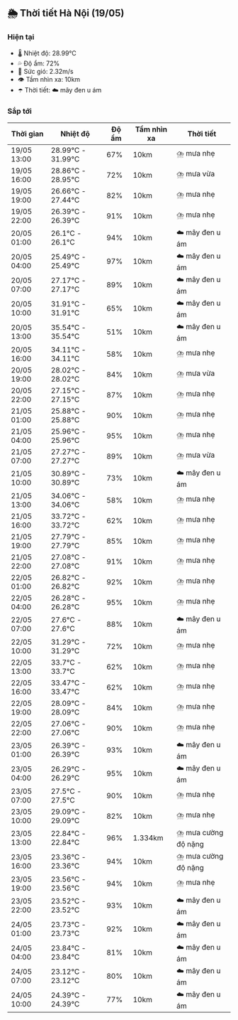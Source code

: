 ## 🌦️ Thời tiết Hà Nội (19/05)

### Hiện tại

- 🌡️ Nhiệt độ: 28.99℃
- 💦 Độ ẩm: 72%
- 💨 Sức gió: 2.32m/s
- 👁️ Tầm nhìn xa: 10km
- ☂️ Thời tiết: ☁️ mây đen u ám

### Sắp tới

| Thời gian | Nhiệt độ | Độ ẩm | Tầm nhìn xa | Thời tiết |
| --- | --- | --- | --- | --- |
| 19/05 13:00 | 28.99℃ - 31.99℃ | 67% | 10km | ⛈️ mưa nhẹ |
| 19/05 16:00 | 28.86℃ - 28.95℃ | 72% | 10km | ⛈️ mưa vừa |
| 19/05 19:00 | 26.66℃ - 27.44℃ | 82% | 10km | ⛈️ mưa nhẹ |
| 19/05 22:00 | 26.39℃ - 26.39℃ | 91% | 10km | ⛈️ mưa nhẹ |
| 20/05 01:00 | 26.1℃ - 26.1℃ | 94% | 10km | ☁️ mây đen u ám |
| 20/05 04:00 | 25.49℃ - 25.49℃ | 97% | 10km | ☁️ mây đen u ám |
| 20/05 07:00 | 27.17℃ - 27.17℃ | 89% | 10km | ☁️ mây đen u ám |
| 20/05 10:00 | 31.91℃ - 31.91℃ | 65% | 10km | ☁️ mây đen u ám |
| 20/05 13:00 | 35.54℃ - 35.54℃ | 51% | 10km | ☁️ mây đen u ám |
| 20/05 16:00 | 34.11℃ - 34.11℃ | 58% | 10km | ⛈️ mưa nhẹ |
| 20/05 19:00 | 28.02℃ - 28.02℃ | 84% | 10km | ⛈️ mưa vừa |
| 20/05 22:00 | 27.15℃ - 27.15℃ | 87% | 10km | ⛈️ mưa nhẹ |
| 21/05 01:00 | 25.88℃ - 25.88℃ | 90% | 10km | ⛈️ mưa nhẹ |
| 21/05 04:00 | 25.96℃ - 25.96℃ | 95% | 10km | ⛈️ mưa nhẹ |
| 21/05 07:00 | 27.27℃ - 27.27℃ | 89% | 10km | ⛈️ mưa vừa |
| 21/05 10:00 | 30.89℃ - 30.89℃ | 73% | 10km | ☁️ mây đen u ám |
| 21/05 13:00 | 34.06℃ - 34.06℃ | 58% | 10km | ⛈️ mưa nhẹ |
| 21/05 16:00 | 33.72℃ - 33.72℃ | 62% | 10km | ⛈️ mưa nhẹ |
| 21/05 19:00 | 27.79℃ - 27.79℃ | 85% | 10km | ⛈️ mưa nhẹ |
| 21/05 22:00 | 27.08℃ - 27.08℃ | 91% | 10km | ⛈️ mưa nhẹ |
| 22/05 01:00 | 26.82℃ - 26.82℃ | 92% | 10km | ⛈️ mưa nhẹ |
| 22/05 04:00 | 26.28℃ - 26.28℃ | 95% | 10km | ⛈️ mưa nhẹ |
| 22/05 07:00 | 27.6℃ - 27.6℃ | 88% | 10km | ☁️ mây đen u ám |
| 22/05 10:00 | 31.29℃ - 31.29℃ | 72% | 10km | ⛈️ mưa nhẹ |
| 22/05 13:00 | 33.7℃ - 33.7℃ | 62% | 10km | ⛈️ mưa nhẹ |
| 22/05 16:00 | 33.47℃ - 33.47℃ | 62% | 10km | ⛈️ mưa nhẹ |
| 22/05 19:00 | 28.09℃ - 28.09℃ | 84% | 10km | ⛈️ mưa nhẹ |
| 22/05 22:00 | 27.06℃ - 27.06℃ | 90% | 10km | ⛈️ mưa nhẹ |
| 23/05 01:00 | 26.39℃ - 26.39℃ | 93% | 10km | ☁️ mây đen u ám |
| 23/05 04:00 | 26.29℃ - 26.29℃ | 95% | 10km | ☁️ mây đen u ám |
| 23/05 07:00 | 27.5℃ - 27.5℃ | 90% | 10km | ⛈️ mưa nhẹ |
| 23/05 10:00 | 29.09℃ - 29.09℃ | 82% | 10km | ⛈️ mưa nhẹ |
| 23/05 13:00 | 22.84℃ - 22.84℃ | 96% | 1.334km | ⛈️ mưa cường độ nặng |
| 23/05 16:00 | 23.36℃ - 23.36℃ | 94% | 10km | ⛈️ mưa cường độ nặng |
| 23/05 19:00 | 23.56℃ - 23.56℃ | 94% | 10km | ⛈️ mưa nhẹ |
| 23/05 22:00 | 23.52℃ - 23.52℃ | 93% | 10km | ☁️ mây đen u ám |
| 24/05 01:00 | 23.73℃ - 23.73℃ | 92% | 10km | ☁️ mây đen u ám |
| 24/05 04:00 | 23.84℃ - 23.84℃ | 81% | 10km | ☁️ mây đen u ám |
| 24/05 07:00 | 23.12℃ - 23.12℃ | 80% | 10km | ☁️ mây đen u ám |
| 24/05 10:00 | 24.39℃ - 24.39℃ | 77% | 10km | ☁️ mây đen u ám |
